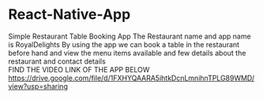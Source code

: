 # React-Native-App
Simple Restaurant Table Booking App
The Restaurant name and app name is RoyalDelights
By using the app we can book a table in the restaurant before hand and view the menu items available and few details about the restaurant and contact details   
FIND THE VIDEO LINK OF THE APP BELOW
https://drive.google.com/file/d/1FXHYQAARA5ihtkDcnLmnihnTPLG89WMD/view?usp=sharing
